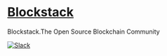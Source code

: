 # [Blockstack](http://blockstack.org)
Blockstack.The Open Source Blockchain Community

[![Slack](http://slack.blockstack.org/badge.svg)](http://slack.blockstack.org/)
